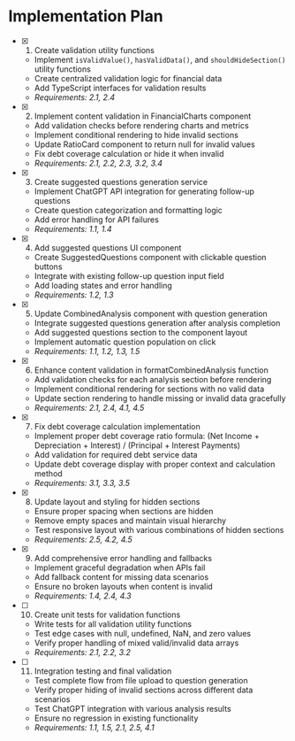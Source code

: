 # Implementation Plan

- [x] 1. Create validation utility functions


  - Implement `isValidValue()`, `hasValidData()`, and `shouldHideSection()` utility functions
  - Create centralized validation logic for financial data
  - Add TypeScript interfaces for validation results
  - _Requirements: 2.1, 2.4_

- [x] 2. Implement content validation in FinancialCharts component


  - Add validation checks before rendering charts and metrics
  - Implement conditional rendering to hide invalid sections
  - Update RatioCard component to return null for invalid values
  - Fix debt coverage calculation or hide it when invalid
  - _Requirements: 2.1, 2.2, 2.3, 3.2, 3.4_

- [x] 3. Create suggested questions generation service


  - Implement ChatGPT API integration for generating follow-up questions
  - Create question categorization and formatting logic
  - Add error handling for API failures
  - _Requirements: 1.1, 1.4_

- [x] 4. Add suggested questions UI component


  - Create SuggestedQuestions component with clickable question buttons
  - Integrate with existing follow-up question input field
  - Add loading states and error handling
  - _Requirements: 1.2, 1.3_

- [x] 5. Update CombinedAnalysis component with question generation


  - Integrate suggested questions generation after analysis completion
  - Add suggested questions section to the component layout
  - Implement automatic question population on click
  - _Requirements: 1.1, 1.2, 1.3, 1.5_

- [x] 6. Enhance content validation in formatCombinedAnalysis function


  - Add validation checks for each analysis section before rendering
  - Implement conditional rendering for sections with no valid data
  - Update section rendering to handle missing or invalid data gracefully
  - _Requirements: 2.1, 2.4, 4.1, 4.5_

- [x] 7. Fix debt coverage calculation implementation


  - Implement proper debt coverage ratio formula: (Net Income + Depreciation + Interest) / (Principal + Interest Payments)
  - Add validation for required debt service data
  - Update debt coverage display with proper context and calculation method
  - _Requirements: 3.1, 3.3, 3.5_

- [x] 8. Update layout and styling for hidden sections


  - Ensure proper spacing when sections are hidden
  - Remove empty spaces and maintain visual hierarchy
  - Test responsive layout with various combinations of hidden sections
  - _Requirements: 2.5, 4.2, 4.5_

- [x] 9. Add comprehensive error handling and fallbacks


  - Implement graceful degradation when APIs fail
  - Add fallback content for missing data scenarios
  - Ensure no broken layouts when content is invalid
  - _Requirements: 1.4, 2.4, 4.3_

- [ ] 10. Create unit tests for validation functions
  - Write tests for all validation utility functions
  - Test edge cases with null, undefined, NaN, and zero values
  - Verify proper handling of mixed valid/invalid data arrays
  - _Requirements: 2.1, 2.2, 3.2_

- [ ] 11. Integration testing and final validation
  - Test complete flow from file upload to question generation
  - Verify proper hiding of invalid sections across different data scenarios
  - Test ChatGPT integration with various analysis results
  - Ensure no regression in existing functionality
  - _Requirements: 1.1, 1.5, 2.1, 2.5, 4.1_
